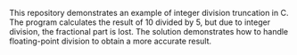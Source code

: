 This repository demonstrates an example of integer division truncation in C. The program calculates the result of 10 divided by 5, but due to integer division, the fractional part is lost. The solution demonstrates how to handle floating-point division to obtain a more accurate result.